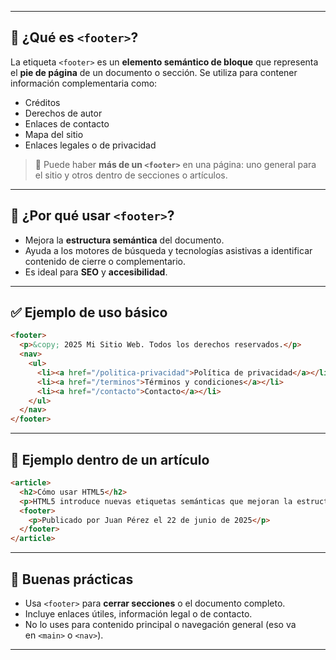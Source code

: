 
  ---

## 🧱 ¿Qué es `<footer>`?

La etiqueta `<footer>` es un **elemento semántico de bloque** que representa el **pie de página** de un documento o sección. Se utiliza para contener información complementaria como:

- Créditos
- Derechos de autor
- Enlaces de contacto
- Mapa del sitio
- Enlaces legales o de privacidad

> 📌 Puede haber **más de un `<footer>`** en una página: uno general para el sitio y otros dentro de secciones o artículos.

---

## 🧠 ¿Por qué usar `<footer>`?

- Mejora la **estructura semántica** del documento.
- Ayuda a los motores de búsqueda y tecnologías asistivas a identificar contenido de cierre o complementario.
- Es ideal para **SEO** y **accesibilidad**.

---

## ✅ Ejemplo de uso básico

```html
<footer>
  <p>&copy; 2025 Mi Sitio Web. Todos los derechos reservados.</p>
  <nav>
    <ul>
      <li><a href="/politica-privacidad">Política de privacidad</a></li>
      <li><a href="/terminos">Términos y condiciones</a></li>
      <li><a href="/contacto">Contacto</a></li>
    </ul>
  </nav>
</footer>
```

---

## 🧩 Ejemplo dentro de un artículo

```html
<article>
  <h2>Cómo usar HTML5</h2>
  <p>HTML5 introduce nuevas etiquetas semánticas que mejoran la estructura del contenido...</p>
  <footer>
    <p>Publicado por Juan Pérez el 22 de junio de 2025</p>
  </footer>
</article>
```

---

## 📝 Buenas prácticas

- Usa `<footer>` para **cerrar secciones** o el documento completo.
- Incluye enlaces útiles, información legal o de contacto.
- No lo uses para contenido principal o navegación general (eso va en `<main>` o `<nav>`).

---